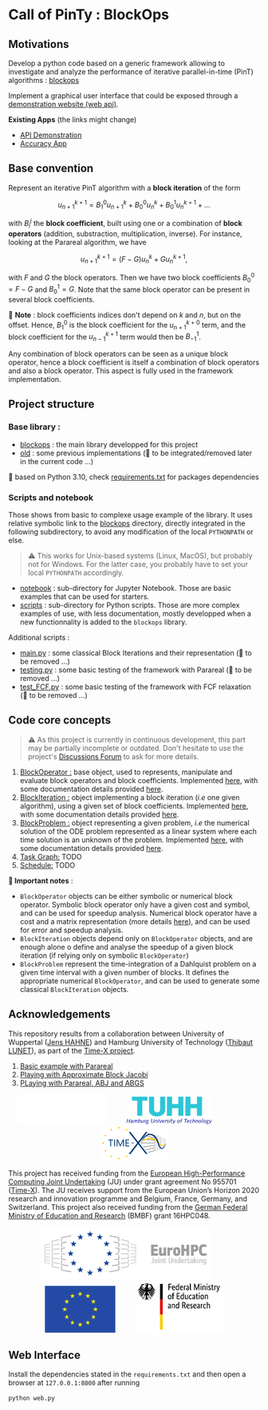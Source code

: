 # Call of PinTy : BlockOps

## Motivations

Develop a python code based on a generic framework allowing to investigate and analyze the performance of iterative parallel-in-time (PinT) algorithms : [blockops](./blockops/)

Implement a graphical user interface that could be exposed through a [demonstration website (web api)](./doc/website.md).

**Existing Apps** (the links might change)

- [API Demonstration](./demo)
- [Accuracy App](./accuracy)

## Base convention

Represent an iterative PinT algorithm with a **block iteration** of the form

```math
u_{n+1}^{k+1} = B_1^0 u_{n+1}^k + B_0^0 u_{n}^k + B_0^1 u_{n}^{k+1} + ...
```

with $B_i^j$ the **block coefficient**, built using one or a combination of **block operators** (addition, substraction, multiplication, inverse).
For instance, looking at the Parareal algorithm, we have

```math
u_{n+1}^{k+1} = (F - G) u_{n}^k + G u_{n}^{k+1},
```

with $F$ and $G$ the block operators.
Then we have two block coefficients $B_0^0 = F-G$ and $B_0^1 = G$. Note that the same block operator can be present in several block coefficients.

:bell: **Note** : block coefficients indices don't depend on $k$ and $n$, but on the offset.
Hence, $B_1^0$ is the block coefficient for the $u_{n+1}^{k+0}$ term, and the block coefficient for the $u_{n-1}^{k+1}$ term would then be $B_{-1}^{1}$.

Any combination of block operators can be seen as a unique block operator, hence a block coefficient is itself a combination of block operators and also a block operator. This aspect is fully used in the framework implementation.

## Project structure

### Base library :

- [blockops](./blockops/) : the main library developped for this project
- [old](./old/) : some previous implementations (:ghost: to be integrated/removed later in the current code ...)

:bell: based on Python 3.10, check [requirements.txt](./requirements.txt) for packages dependencies

### Scripts and notebook

Those shows from basic to complexe usage example of the library. It uses relative symbolic link to the [blockops](./blockops/) directory, directly integrated in the following subdirectory, to avoid any modification of the local `PYTHONPATH` or else.

> :warning: This works for Unix-based systems (Linux, MacOS), but probably not for Windows. For the latter case, you probably have to set your local `PYTHONPATH` accordingly.

- [notebook](./notebook/) : sub-directory for Jupyter Notebook. Those are basic examples that can be used for starters.
- [scripts](./scripts/) : sub-directory for Python scripts. Those are more complex examples of use, with less documentation, mostly developped when a new functionnality is added to the `blockops` library.

Additional scripts :

- [main.py](./main.py) : some classical Block Iterations and their representation (:ghost: to be removed ...)
- [testing.py](./testing.py) : some basic testing of the framework with Parareal (:ghost: to be removed ...)
- [test_FCF.py](./test_FCF.py) : some basic testing of the framework with FCF relaxation (:ghost: to be removed ...)

## Code core concepts

> :warning: As this project is currently in continuous development, this part may be partially incomplete or outdated. Don't hesitate to use the project's [Discussions Forum](https://github.com/Parallel-in-Time/time4apint/discussions) to ask for more details.

1. [BlockOperator :](./doc/blockOperator.md) base object, used to represents, manipulate and evaluate block operators and block coefficients. Implemented [here](./blockops/block.py), with some documentation details provided [here](./doc/blockOperator.md).
2. [BlockIteration :](./doc/blockIteration.md) object implementing a block iteration (_i.e_ one given algorithm), using a given set of block coefficients.
   Implemented [here](./blockops/iteration.py), with some documentation details provided [here](./doc/blockIteration.md).
3. [BlockProblem :](./doc/blockProblem.md) object representing a given problem, _i.e_ the numerical solution of the ODE problem represented as a linear system where each time solution is an unknown of the problem.
   Implemented [here](./blockops/problem.py), with some documentation details provided [here](./doc/blockProblem.md).
4. [Task Graph:](./doc/taskGraphs.md) TODO
5. [Schedule:](./doc/schedules.md) TODO

**:scroll: Important notes** :

- `BlockOperator` objects can be either symbolic or numerical block operator. Symbolic block operator only have a given cost and symbol, and can be used for speedup analysis. Numerical block operator have a cost and a matrix representation (more details [here](./doc/blockOperator.md#numerical-representation-and-evaluation)), and can be used for error and speedup analysis.
- `BlockIteration` objects depend only on `BlockOperator` objects, and are enough alone o define and analyse the speedup of a given block iteration (if relying only on symbolic `BlockOperator`)
- `BlockProblem` represent the time-integration of a Dahlquist problem on a given time interval with a given number of blocks. It defines the appropriate numerical `BlockOperator`, and can be used to generate some classical `BlockIteration` objects.

## Acknowledgements

This repository results from a collaboration between University of Wuppertal
([Jens HAHNE](https://www.hpc.uni-wuppertal.de/de/mitarbeiter/jens-hahne/)) and
Hamburg University of Technology
([Thibaut LUNET](https://www.mat.tuhh.de/home/tlunet/?homepage_id=tlunet)),
as part of the [Time-X project](https://www.timex-eurohpc.eu/).

1. [Basic example with Parareal](./notebook/01_baseTuto.ipynb)
2. [Playing with Approximate Block Jacobi](./notebook/02_ApproximateBlockJacobi.ipynb)
3. [PLaying with Parareal, ABJ and ABGS](./notebook/03_PrimaryBlockIteration.ipynb)

<p align="center">
  <img src="./doc/images/logo_BUW.svg" height="60"/> &nbsp;&nbsp;&nbsp;&nbsp;&nbsp;&nbsp;&nbsp;&nbsp;
  <img src="./doc/images/tuhh-logo.png" height="55"/> &nbsp;&nbsp;&nbsp;&nbsp;&nbsp;&nbsp;&nbsp;&nbsp;&nbsp;&nbsp;&nbsp;&nbsp;&nbsp;&nbsp;&nbsp;&nbsp;&nbsp;&nbsp;&nbsp;
  <img src="./doc/images/LogoTime-X.png" height="70"/>
</p>

This project has received funding from the [European High-Performance Computing Joint Undertaking](https://eurohpc-ju.europa.eu/) (JU)
under grant agreement No 955701 ([Time-X](https://www.timex-eurohpc.eu/)).
The JU receives support from the European Union’s Horizon 2020 research and innovation programme and Belgium, France, Germany, and Switzerland.
This project also received funding from the
[German Federal Ministry of Education and Research](https://www.bmbf.de/bmbf/en/home/home_node.html) (BMBF) grant 16HPC048.

<p align="center">
  <img src="./doc/images/EuroHPC.jpg" height="105"/> &nbsp;&nbsp;&nbsp;&nbsp;&nbsp;&nbsp;&nbsp;&nbsp;
  <img src="./doc/images/logo_eu.png" height="95" /> &nbsp;&nbsp;&nbsp;&nbsp;&nbsp;&nbsp;&nbsp;&nbsp;
  <img src="./doc/images/BMBF_gefoerdert_2017_en.jpg" height="105" />
</p>

## Web Interface

Install the dependencies stated in the `requirements.txt` and then open a browser at `127.0.0.1:8000` after running

```sh
python web.py
```
